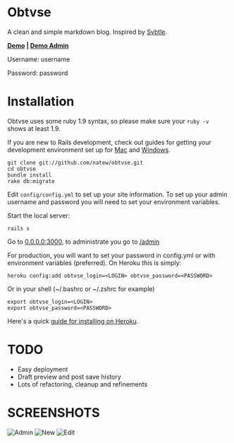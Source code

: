 Obtvse
================
A clean and simple markdown blog.  Inspired by [Svbtle](http://svbtle.com).

**[Demo](http://obtvse.herokuapp.com) | [Demo Admin](http://obtvse.herokuapp.com/admin)**

Username: username

Password: password



Installation
============

Obtvse uses some ruby 1.9 syntax, so please make sure your `ruby -v` shows at least 1.9.

If you are new to Rails development, check out guides for getting your development environment set up for [Mac](http://astonj.com/tech/setting-up-a-ruby-dev-enviroment-on-lion/) and [Windows](http://jelaniharris.com/2011/installing-ruby-on-rails-3-in-windows/).

    git clone git://github.com/natew/obtvse.git
    cd obtvse
    bundle install
    rake db:migrate

Edit `config/config.yml` to set up your site information.  To set up your admin username and password you will need to set your environment variables.

Start the local server:

    rails s

Go to [0.0.0.0:3000](http://0.0.0.0:3000/), to administrate you go to [/admin](http://0.0.0.0:3000/admin)

For production, you will want to set your password in config.yml or with environment variables (preferred).  On Heroku this is simply:

    heroku config:add obtvse_login=<LOGIN> obtvse_password=<PASSWORD>

Or in your shell (~/.bashrc or ~/.zshrc for example)

    export obtvse_login=<LOGIN>
    export obtvse_password=<PASSWORD>


Here's a quick [guide for installing on Heroku](http://natewienert.com/installing-obtvse-on-heroku).


TODO
====
- Easy deployment
- Draft preview and post save history
- Lots of refactoring, cleanup and refinements



SCREENSHOTS
===========
![Admin](http://i.imgur.com/OVr7q.png)
![New](http://i.imgur.com/MTm2c.png)
![Edit](http://i.imgur.com/VSR7M.png)
